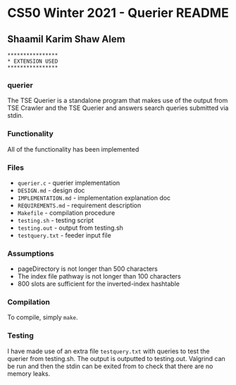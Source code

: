 # CS50 Winter 2021 - Querier README
## Shaamil Karim Shaw Alem 


```
****************
* EXTENSION USED
****************
```

### querier

The TSE Querier is a standalone program that makes use of the output from TSE Crawler and the TSE Querier and answers search queries submitted via stdin.

### Functionality

All of the functionality has been implemented

### Files

* `querier.c` - querier implementation
* `DESIGN.md` -  design doc
* `IMPLEMENTATION.md` - implementation explanation doc
* `REQUIREMENTS.md` - requirement description
* `Makefile` - compilation procedure
* `testing.sh` -  testing script
* `testing.out` -  output from testing.sh
* `testquery.txt` - feeder input file

### Assumptions

* pageDirectory is not longer than 500 characters
* The index file pathway is not longer than 100 characters
* 800 slots are sufficient for the inverted-index hashtable


### Compilation

To compile, simply `make`.

### Testing

I have made use of an extra file `testquery.txt` with queries to test the querier from testing.sh. The output is outputted to testing.out. Valgrind can be run and then the stdin can be exited from to check that there are no memory leaks. 

